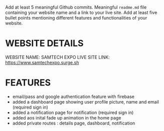 Add at least 5 meaningful Github commits. Meaningful `readme.md` file containing your website name and a link to your live site. Add at least five bullet points mentioning different features and functionalities of your website.

# WEBSITE DETAILS
WEBSITE NAME: SAMTECH EXPO
LIVE SITE LINK: https://www.samtechexpo.surge.sh

# FEATURES
* email/pass and google authentication feature with firebase
* added a dashboard page showing user profile picture, name and email (required sign in) 
* added a notification page for notification (required sign in) 
* added aos inital fade up animation in the home page
* added private routes : details page, dashboard, notification
